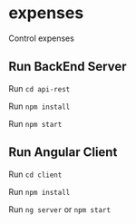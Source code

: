 # expenses
Control expenses

## Run BackEnd Server
Run `cd api-rest`

Run `npm install`

Run `npm start`

## Run Angular Client
Run `cd client`

Run `npm install`

Run `ng server` or `npm start`
